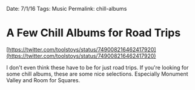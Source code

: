 Date: 7/1/16
Tags: Music
Permalink: chill-albums

# A Few Chill Albums for Road Trips

[https://twitter.com/toolstoys/status/749008216462417920](https://twitter.com/toolstoys/status/749008216462417920)

I don't even think these have to be for just road trips. If you're looking for some chill albums, these are some nice selections. Especially Monument Valley and Room for Squares.
